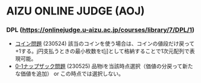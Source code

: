 # AIZU ONLINE JUDGE (AOJ)

### DPL (https://onlinejudge.u-aizu.ac.jp/courses/library/7/DPL/1)
- [コイン問題](https://onlinejudge.u-aizu.ac.jp/courses/library/7/DPL/1/DPL_1_A) (230524) 該当のコインを使う場合は、コインの値段だけ戻って+1する。j円支払うときの最小枚数をt[j]として格納することで1次元配列で表現可能。
- [0-1ナップザック問題](https://onlinejudge.u-aizu.ac.jp/courses/library/7/DPL/1/DPL_1_B) (230525) 品物iを当該時点選択（価値の分戻って新たな価値を追加） or この時点では選択しない。